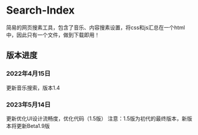 # Search-Index
简易的网页搜素工具，包含了音乐、内容搜素设置，将css和js汇总在一个html中，因此只有一个文件，做到下载即用！

## 版本进度
### 2022年4月15日
更新音乐搜索，版本1.4

### 2023年5月14日
更新优化UI设计流畅度，优化代码（1.5版）
注意：1.5版为初代的最终版本，新版本将更新Beta1.9版

